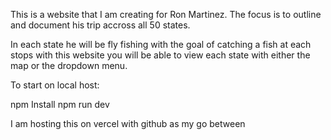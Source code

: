 This is a website that I am creating for Ron Martinez. The focus is to outline and document his trip accross all 50 states.

In each state he will be fly fishing with the goal of catching a fish at each stops with this website you will be able to view each state with either the map or the dropdown menu.

To start on local host:

npm Install
npm run dev

I am hosting this on vercel with github as my go between
